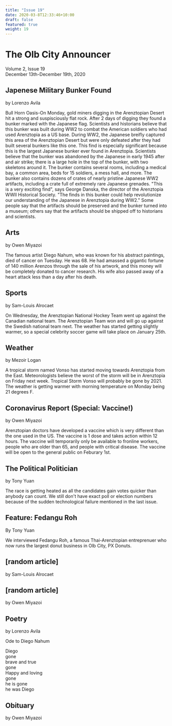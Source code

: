 ```yaml
---
title: "Issue 19"
date: 2020-03-8T12:33:46+10:00
draft: false
featured: true
weight: 19
---
```


# The Olb City Announcer
Volume 2, Issue 19    
December 13th-December 19th, 2020

## Japenese Military Bunker Found
by Lorenzo Avila

Bull Horn Oasis-On Monday, gold miners digging in the Arenztopian Desert hit a strong and suspisciously flat rock. After 2 days of digging they found a bunker marked with the Japanese flag. Scientists and historians believe that this bunker was built during WW2 to combat the American soldiers who had used Arenztopia as a US base. During WW2, the Japanese breifly captured this area of the Arenztopian Desert but were only defeated after they had built several bunkers like this one. This find is especially significant because this is the largest Japanese bunker ever found in Arenztopia. Scientists believe that the bunker was abandoned by the Japanese in early 1945 after and air strike; there is a large hole in the top of the bunker, with two skeletons around it. The bunker contains several rooms, including a medical bay, a common area, beds for 15 soldiers, a mess hall, and more. The bunker also contains dozens of crates of nearly pristine Japanese WW2 artifacts, including a crate full of extremely rare Japanese grenades. "This is a very exciting find", says George Danska, the director of the Arenztopia WWII Historical Society. "The finds in this bunker could help revolutionize our understanding of the Japanese in Arenztopia during WW2." Some people say that the artifacts should be preserved and the bunker turned into a museum; others say that the artifacts should be shipped off to historians and scientists.

## Arts
by Owen Miyazoi

The famous artist Diego Nahum, who was known for his abstract paintings, died of cancer on Tuesday. He was 68. He had amassed a gigantic fortune of 140 million Arenzos through the sale of his artwork, and this money will be completely donated to cancer research. His wife also passed away of a heart attack less than a day after his death.

## Sports
by Sam-Louis Alrocaet

On Wednesday, the Arenztopian National Hockey Team went up against the Canadian national team. The Arenztopian Team won and will go up against the Swedish national team next. The weather has started getting slightly warmer, so a special celebrity soccer game will take place on January 25th. 

## Weather
by Mezoir Logan 

A tropical storm named Vonso has started moving towards Arenztopia from the East. Meteorologists believe the worst of the storm will be in Arenztopia on Friday next week. Tropical Storm Vonso will probably be gone by 2021. The weather is getting warmer with morning temperature on Monday being 21 degrees F.

## Coronavirus Report (Special: Vaccine!)
by Owen Miyazoi

Arenztopian doctors have developed a vaccine which is very different than the one used in the US. The vaccine is 1 dose and takes action within 12 hours. The vaccine will temporarily only be available to fronline workers, people who are older than 65, and people with critical disease. The vaccine will be open to the general public on Feburary 1st.

## The Political Politician
by Tony Yuan

The race is getting heated as all the candidates gain votes quicker than anybody can count. We still don't have exact poll or election numbers because of the sudden technological failure mentioned in the last issue.

## Feature: Fedangu Roh
By Tony Yuan

We interviewed Fedangu Roh, a famous Thai-Arenztopian entreprenuer who now runs the largest donut business in Olb City, PX Donuts.


## [random article]
by Sam-Louis Alrocaet

## [random article]
by Owen Miyazoi

## Poetry 
by Lorenzo Avila 

Ode to Diego Nahum

Diego     
gone    
brave and true    
gone    
Happy and loving    
gone    
he is gone    
he was Diego   

## Obituary
by Owen Miyazoi
